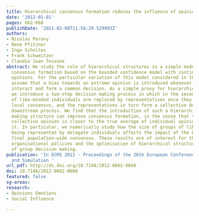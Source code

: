 ```yaml
---
title: Hierarchical consensus formation reduces the influence of opinion bias
date: '2012-01-01'
pages: 662-668
publishDate: '2021-02-08T11:56:29.529993Z'
authors:
- Nicolas Perony
- Rene Pfitzner
- Ingo Scholtes
- Frank Schweitzer
- Claudio Juan Tessone
abstract: We study the role of hierarchical structures in a simple model of collective
  consensus formation based on the bounded confidence model with continuous individual
  opinions. For the particular variation of this model considered in this paper, we
  assume that a bias towards an extreme opinion is introduced whenever two individuals
  interact and form a common decision. As a simple proxy for hierarchical social structures,
  we introduce a two-step decision making process in which in the second step groups
  of like-minded individuals are replaced by representatives once they have reached
  local consensus, and the representatives in turn form a collective decision in a
  downstream process. We find that the introduction of such a hierarchical decision
  making structure can improve consensus formation, in the sense that the eventual
  collective opinion is closer to the true average of individual opinions than without
  it. In particular, we numerically study how the size of groups of like-minded individuals
  being represented by delegate individuals affects the impact of the bias on the
  final population-wide consensus. These results are of interest for the design of
  organisational policies and the optimisation of hierarchical structures in the context
  of group decision making.
publication: 'In ECMS 2012 - Proceedings of the 26th European Conference on Modelling
  and Simulation '
url_pdf: http://dx.doi.org/10.7148/2012-0662-0668
doi: 10.7148/2012-0662-0668
featured: false
sg-areas:
research: 
- Opinions Emotions
- Social Influence

---
```

